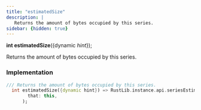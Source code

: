 ```yaml
---
title: "estimatedSize"
description: |
   Returns the amount of bytes occupied by this series.
sidebar: {hidden: true}
---
```

<span class="dart-code"><strong>int estimatedSize</strong>({<span class="nobr">dynamic <i>hint</i></span>});</span>

 Returns the amount of bytes occupied by this series.
### Implementation
```dart
/// Returns the amount of bytes occupied by this series.
  int estimatedSize({dynamic hint}) => RustLib.instance.api.seriesEstimatedSize(
        that: this,
      );
```

[dynamic]: #